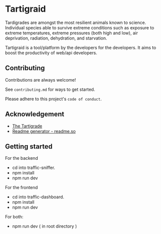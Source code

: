 # Tartigraid

Tardigrades are amongst the most resilient animals known to science.
Individual species able to survive extreme conditions such as exposure to extreme temperatures, extreme pressures (both high and low), air deprivation, radiation, dehydration, and starvation.

Tartigraid is a tool/platform by the developers for the developers.
It aims to boost the productivity of web/api developers.

## Contributing

Contributions are always welcome!

See `contributing.md` for ways to get started.

Please adhere to this project's `code of conduct`.

## Acknowledgement

- [The Tartigrade](https://en.wikipedia.org/wiki/Tardigrade)
- [Readme generator - readme.so](https://readme.so)

## Getting started

For the backend

- cd into traffic-sniffer.
- npm install
- npm run dev

For the frontend

- cd into traffic-dashboard.
- npm install
- npm run dev

For both:

- npm run dev ( in root directory )
